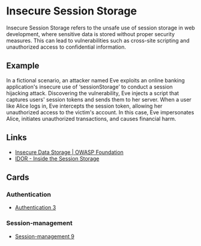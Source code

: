 # Insecure Session Storage

Insecure Session Storage refers to the unsafe use of session storage in web development, where sensitive data is stored without proper security measures. This can lead to vulnerabilities such as cross-site scripting and unauthorized access to confidential information.

## Example

In a fictional scenario, an attacker named Eve exploits an online banking application's insecure use of ‘sessionStorage’ to conduct a session hijacking attack. Discovering the vulnerability, Eve injects a script that captures users' session tokens and sends them to her server. When a user like Alice logs in, Eve intercepts the session token, allowing her unauthorized access to the victim's account. In this case, Eve impersonates Alice, initiates unauthorized transactions, and causes financial harm.

## Links

- [Insecure Data Storage | OWASP Foundation](https://owasp.org/www-project-mobile-top-10/2023-risks/m9-insecure-data-storage)
- [IDOR - Inside the Session Storage](https://shahjerry33.medium.com/idor-inside-the-session-storage-88af485fc899)

## Cards

### Authentication

- [Authentication 3](/cards/AT3)

### Session-management

- [Session-management 9](/cards/SM9)
